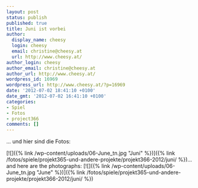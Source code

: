 ```yaml
---
layout: post
status: publish
published: true
title: Juni ist vorbei
author:
  display_name: cheesy
  login: cheesy
  email: christine@cheesy.at
  url: http://www.cheesy.at/
author_login: cheesy
author_email: christine@cheesy.at
author_url: http://www.cheesy.at/
wordpress_id: 16969
wordpress_url: http://www.cheesy.at/?p=16969
date: '2012-07-02 18:41:10 +0100'
date_gmt: '2012-07-02 16:41:10 +0100'
categories:
- Spiel
- Fotos
- project366
comments: []
---
```

<!--:de-->... und hier sind die Fotos:
[![]({% link /wp-content/uploads/06-June_tn.jpg "Juni" %})]({% link /fotos/spiele/projekt365-und-andere-projekte/projekt366-2012/juni/ %})<!--:--><!--:en-->... and here are the photographs:
[![]({% link /wp-content/uploads/06-June_tn.jpg "June" %})]({% link /fotos/spiele/projekt365-und-andere-projekte/projekt366-2012/juni/ %})<!--:-->
